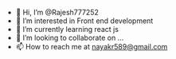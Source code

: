 - 👋 Hi, I’m @Rajesh777252
- 👀 I’m interested in Front end development
- 🌱 I’m currently learning react js
- 💞️ I’m looking to collaborate on ...
- 📫 How to reach me at nayakr589@gmail.com

<!---
Rajesh777252/Rajesh777252 is a ✨ special ✨ repository because its `README.md` (this file) appears on your GitHub profile.
You can click the Preview link to take a look at your changes.
--->
